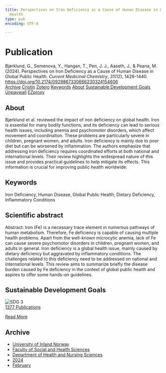 ```yaml
---
title: Perspectives on Iron Deficiency as a Cause of Human Disease in Global Public
  Health
type: pub
encoding: UTF-8

---
```

<h1>Publication</h1>
<article id="csl-bib-container-4RAFXGM3" class="csl-bib-container">
  <div class="csl-bib-body"> <div class="csl-entry">Bjørklund, G., Semenova, Y., Hangan, T., Pen, J. J., Aaseth, J., &#38; Peana, M. (2024). Perspectives on Iron Deficiency as a Cause of Human Disease in Global Public Health. <i>Current Medicinal Chemistry</i>, <i>31</i>(12), 1428–1440. <a href="https://doi.org/10.2174/0929867330666230324154606">https://doi.org/10.2174/0929867330666230324154606</a></div> </div>
  <div class="csl-bib-buttons">
    <a href="#taxonomy-article-4RAFXGM3" alt="archive" class="csl-bib-button">Archive</a>
    <a href="https://app.cristin.no/results/show.jsf?id=2246675" alt="Cristin" class="csl-bib-button">Cristin</a>
    <a href="http://zotero.org/groups/5881554/items/4RAFXGM3" alt="Zotero" class="csl-bib-button">Zotero</a>
    <a href="#keywords-article-4RAFXGM3" alt="keywords" class="csl-bib-button">Keywords</a>
    <a href="#about-article-4RAFXGM3" alt="about_pub" class="csl-bib-button">About</a>
    <a href="#sdg-article-4RAFXGM3" alt="sdg" class="csl-bib-button">Sustainable Development Goals</a>
    <a href="https://doi.org/10.2174/0929867330666230324154606" alt="Unpaywall" class="csl-bib-button">Unpaywall</a>
    <a href="https://doi.org/10.2174/0929867330666230324154606" alt="EZproxy" class="csl-bib-button">EZproxy</a>
  </div>
  <div id="csl-bib-meta-container-4RAFXGM3"></div>
</article>
<div id="csl-bib-meta-4RAFXGM3" class="csl-bib-meta">
  <article id="about-article-4RAFXGM3" class="about_pub-article">
    <h1>About</h1>
    Bjørklund et al. reviewed the impact of iron deficiency on global health. Iron is essential for many bodily functions, and its deficiency can lead to serious health issues, including anemia and psychomotor disorders, which affect movement and coordination. These problems are particularly severe in children, pregnant women, and adults. Iron deficiency is mainly due to poor diet but can be worsened by inflammation. The authors emphasize that addressing iron deficiency requires coordinated efforts at both national and international levels. Their review highlights the widespread nature of this issue and provides practical guidelines to help mitigate its effects. This information is crucial for improving public health worldwide.
  </article>
  <article id="keywords-article-4RAFXGM3" class="keywords-article">
    <h1>Keywords</h1>
    Iron Deficiency, Human Disease, Global Public Health, Dietary Deficiency, Inflammatory Conditions
  </article>
  <article id="abstract-article-4RAFXGM3" class="abstract-article">
    <h1>Scientific abstract</h1>
    Abstract: Iron (Fe) is a necessary trace element in numerous pathways of human metabolism. Therefore, Fe deficiency is capable of causing multiple health problems. Apart from the well-known microcytic anemia, lack of Fe can cause severe psychomotor disorders in children, pregnant women, and adults in general. Iron deficiency is a global health issue, mainly caused by dietary deficiency but aggravated by inflammatory conditions. The challenges related to this deficiency need to be addressed on national and international levels. This review aims to summarize briefly the disease burden caused by Fe deficiency in the context of global public health and aspires to offer some hands-on guidelines.
  </article>
  <article id="sdg-article-4RAFXGM3" class="sdg-article">
    <h1>Sustainable Development Goals</h1>
    <div class="sdg-container"><div id="sdg3" class="sdg">
        <img src="{{< params subfolder >}}images/sdg/sdg03_en.png" class="image" alt="SDG 3">
        <div class="sdg-overlay">
          <a href="{{< params subfolder >}}en/archive/?sdg=3#archive" class="sdg-publication-count"><span>1377</span> Publications</a>
          <p><a href="https://sdgs.un.org/goals/goal3" class="sdg-read-more">Read More</a></p>
        </div>
      </div></div>
  </article>
  <article id="taxonomy-article-4RAFXGM3" class="taxonomy-article">
    <h1>Archive</h1>
    <ul>
      <li><a href="{{< params subfolder >}}en/archive/?key=3DCRN523">University of Inland Norway</a></li>
      <li><a href="{{< params subfolder >}}en/archive/?key=IDKFS3MX">Faculty of Social and Health Sciences</a></li>
      <li><a href="{{< params subfolder >}}en/archive/?key=GTV4ECMZ">Department of Health and Nursing Sciences</a></li>
      <li><a href="{{< params subfolder >}}en/archive/?key=KNN5LNR7">2024</a></li>
      <li><a href="{{< params subfolder >}}en/archive/?key=BFH76L8P">February</a></li>
    </ul>
  </article>
</div>
